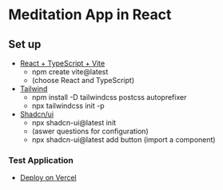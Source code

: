 # Meditation App in React

## Set up

- [React + TypeScript + Vite](https://vitejs.dev/guide/)
  - npm create vite@latest
  - (choose React and TypeScript)
- [Tailwind](https://tailwindcss.com/docs/guides/vite)
  - npm install -D tailwindcss postcss autoprefixer
  - npx tailwindcss init -p
- [Shadcn/ui](https://ui.shadcn.com/docs/installation/vite)
  - npx shadcn-ui@latest init
  - (aswer questions for configuration)
  - npx shadcn-ui@latest add button (import a component)

### Test Application

- [Deploy on Vercel](https://meditation-app-ashy.vercel.app/)
